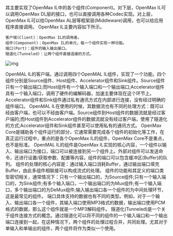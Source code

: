 其主要实现了OpenMax IL中的各个组件(Component)。对下层，OpenMax IL可以调用OpenMax DL层的接口，也可以直接调用各种Codec实现。对上层，OpenMax IL可以给OpenMax AL层等框架层(Middleware)调用，也可以给应用程序直接调用。
OpenMax IL主要内容如下所示。
```  
客户端(Client)：OpenMax IL的调用者。
组件(Component)：OpenMax IL的单元，每一个组件实现一种功能。
端口(Port)：组件的输入输出接口。
隧道化(Tunneled)：让两个组件直接连接的方式。
```

![img](http://emanual.github.io/md-android/img/media_media/11_media.jpg) 

OpenMAL IL的客户端，通过调用四个OpenMAL IL组件，实现了一个功能。四个组件分别是Source组件、Host组件、Accelerator组件和Sink组件。Source组件只有一个输出端口;而Host组件有一个输入端口和一个输出端口;Accelerator组件具有一个输入端口，调用了硬件的编解码器，加速主要体现在这个环节上。Accelerator组件和Sink组件通过私有通讯方式在内部进行连接，没有经过明确的组件端口。
OpenMAL IL在使用的时候，其数据流也有不同的处理方式：既可以经由客户端，也可以不经由客户端。Source组件到Host组件的数据流就是经过客户端的;而Host组件到Accelerator组件的数据流就没有经过客户端，使用了隧道化的方式;Accelerator组件和Sink组件甚至可以使用私有的通讯方式。
OpenMax Core是辅助各个组件运行的部分，它通常需要完成各个组件的初始化等工作，在真正运行过程中，重点的是各个OpenMax IL的组件，OpenMax Core不是重点，也不是标准。
OpenMAL IL的组件是OpenMax IL实现的核心内容，一个组件以输入、输出端口为接口，端口可以被连接到另一个组件上。外部对组件可以发送命令，还进行设置/获取参数、配置等内容。组件的端口可以包含缓冲区(Buffer)的队列。
组件的处理的核心内容是：通过输入端口消耗Buffer，通过输出端口填充Buffer，由此多组件相联接可以构成流式的处理。
组件的功能和其定义的端口类型密切相关，通常情况下：只有一个输出端口的，为Source组件;只有一个输入端口的，为Sink组件;有多个输入端口，一个输出端口的为Mux组件;有一个输入端口，多个输出端口的为DeMux组件;输入输出端口各一个组件的为中间处理环节，这是最常见的组件。
端口具体支持的数据也有不同的类型。例如，对于一个输入、输出端口各一个组件，其输入端口使用MP3格式的数据，输出端口使用PCM格式的数据，那么这个组件就是一个MP3解码组件。
隧道化(Tunneled)是一个关于组件连接方式的概念。通过隧道化可以将不同的组件的一个输入端口和一个输出端口连接到一起，在这种情况下，两个组件的处理过程合并，共同处理。尤其对于单输入和单输出的组件，两个组件将作为类似一个使用。